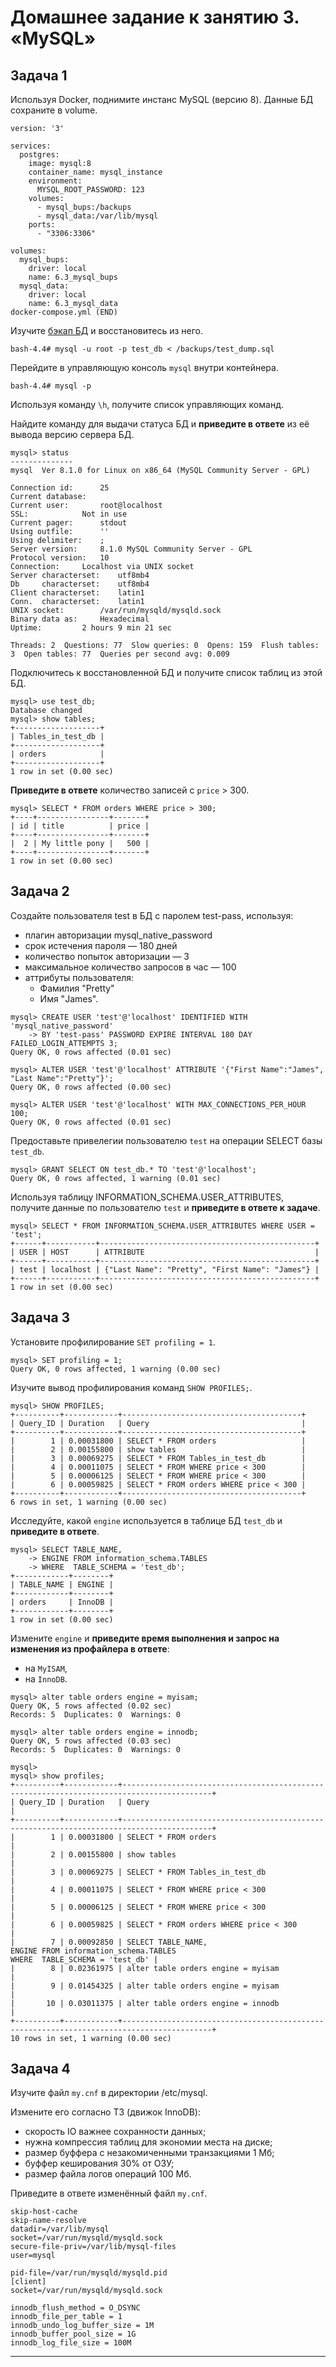# Домашнее задание к занятию 3. «MySQL»## Задача 1Используя Docker, поднимите инстанс MySQL (версию 8). Данные БД сохраните в volume.```version: '3'services:  postgres:    image: mysql:8    container_name: mysql_instance    environment:      MYSQL_ROOT_PASSWORD: 123    volumes:      - mysql_bups:/backups      - mysql_data:/var/lib/mysql    ports:      - "3306:3306"volumes:  mysql_bups:    driver: local    name: 6.3_mysql_bups  mysql_data:    driver: local    name: 6.3_mysql_datadocker-compose.yml (END)```Изучите [бэкап БД](https://github.com/netology-code/virt-homeworks/tree/virt-11/06-db-03-mysql/test_data) и восстановитесь из него.```bash-4.4# mysql -u root -p test_db < /backups/test_dump.sql```Перейдите в управляющую консоль `mysql` внутри контейнера.```bash-4.4# mysql -p```Используя команду `\h`, получите список управляющих команд.Найдите команду для выдачи статуса БД и **приведите в ответе** из её вывода версию сервера БД.```mysql> status--------------mysql  Ver 8.1.0 for Linux on x86_64 (MySQL Community Server - GPL)Connection id:		25Current database:Current user:		root@localhostSSL:			Not in useCurrent pager:		stdoutUsing outfile:		''Using delimiter:	;Server version:		8.1.0 MySQL Community Server - GPLProtocol version:	10Connection:		Localhost via UNIX socketServer characterset:	utf8mb4Db     characterset:	utf8mb4Client characterset:	latin1Conn.  characterset:	latin1UNIX socket:		/var/run/mysqld/mysqld.sockBinary data as:		HexadecimalUptime:			2 hours 9 min 21 secThreads: 2  Questions: 77  Slow queries: 0  Opens: 159  Flush tables: 3  Open tables: 77  Queries per second avg: 0.009```Подключитесь к восстановленной БД и получите список таблиц из этой БД.```mysql> use test_db;Database changedmysql> show tables;+-------------------+| Tables_in_test_db |+-------------------+| orders            |+-------------------+1 row in set (0.00 sec)``` **Приведите в ответе** количество записей с `price` > 300.```mysql> SELECT * FROM orders WHERE price > 300;+----+----------------+-------+| id | title          | price |+----+----------------+-------+|  2 | My little pony |   500 |+----+----------------+-------+1 row in set (0.00 sec)```## Задача 2Создайте пользователя test в БД c паролем test-pass, используя:- плагин авторизации mysql_native_password- срок истечения пароля — 180 дней - количество попыток авторизации — 3 - максимальное количество запросов в час — 100- аттрибуты пользователя:    - Фамилия "Pretty"    - Имя "James".```mysql> CREATE USER 'test'@'localhost' IDENTIFIED WITH 'mysql_native_password'    -> BY 'test-pass' PASSWORD EXPIRE INTERVAL 180 DAY FAILED_LOGIN_ATTEMPTS 3;Query OK, 0 rows affected (0.01 sec)mysql> ALTER USER 'test'@'localhost' ATTRIBUTE '{"First Name":"James", "Last Name":"Pretty"}';Query OK, 0 rows affected (0.00 sec)mysql> ALTER USER 'test'@'localhost' WITH MAX_CONNECTIONS_PER_HOUR 100;Query OK, 0 rows affected (0.01 sec)```Предоставьте привелегии пользователю `test` на операции SELECT базы `test_db`.    ```mysql> GRANT SELECT ON test_db.* TO 'test'@'localhost';Query OK, 0 rows affected, 1 warning (0.01 sec)```Используя таблицу INFORMATION_SCHEMA.USER_ATTRIBUTES, получите данные по пользователю `test` и **приведите в ответе к задаче**.```mysql> SELECT * FROM INFORMATION_SCHEMA.USER_ATTRIBUTES WHERE USER = 'test';+------+-----------+------------------------------------------------+| USER | HOST      | ATTRIBUTE                                      |+------+-----------+------------------------------------------------+| test | localhost | {"Last Name": "Pretty", "First Name": "James"} |+------+-----------+------------------------------------------------+1 row in set (0.00 sec)```## Задача 3Установите профилирование `SET profiling = 1`.```mysql> SET profiling = 1;Query OK, 0 rows affected, 1 warning (0.00 sec)```Изучите вывод профилирования команд `SHOW PROFILES;`.```mysql> SHOW PROFILES;+----------+------------+----------------------------------------+| Query_ID | Duration   | Query                                  |+----------+------------+----------------------------------------+|        1 | 0.00031800 | SELECT * FROM orders                   ||        2 | 0.00155800 | show tables                            ||        3 | 0.00069275 | SELECT * FROM Tables_in_test_db        ||        4 | 0.00011075 | SELECT * FROM WHERE price < 300        ||        5 | 0.00006125 | SELECT * FROM WHERE price < 300        ||        6 | 0.00059825 | SELECT * FROM orders WHERE price < 300 |+----------+------------+----------------------------------------+6 rows in set, 1 warning (0.00 sec)```Исследуйте, какой `engine` используется в таблице БД `test_db` и **приведите в ответе**.```mysql> SELECT TABLE_NAME,    -> ENGINE FROM information_schema.TABLES    -> WHERE  TABLE_SCHEMA = 'test_db';+------------+--------+| TABLE_NAME | ENGINE |+------------+--------+| orders     | InnoDB |+------------+--------+1 row in set (0.00 sec)```Измените `engine` и **приведите время выполнения и запрос на изменения из профайлера в ответе**:- на `MyISAM`,- на `InnoDB`.```mysql> alter table orders engine = myisam;Query OK, 5 rows affected (0.02 sec)Records: 5  Duplicates: 0  Warnings: 0mysql> alter table orders engine = innodb;Query OK, 5 rows affected (0.03 sec)Records: 5  Duplicates: 0  Warnings: 0mysql>mysql> show profiles;+----------+------------+------------------------------------------------------------------------------------------+| Query_ID | Duration   | Query                                                                                    |+----------+------------+------------------------------------------------------------------------------------------+|        1 | 0.00031800 | SELECT * FROM orders                                                                     ||        2 | 0.00155800 | show tables                                                                              ||        3 | 0.00069275 | SELECT * FROM Tables_in_test_db                                                          ||        4 | 0.00011075 | SELECT * FROM WHERE price < 300                                                          ||        5 | 0.00006125 | SELECT * FROM WHERE price < 300                                                          ||        6 | 0.00059825 | SELECT * FROM orders WHERE price < 300                                                   ||        7 | 0.00092850 | SELECT TABLE_NAME,ENGINE FROM information_schema.TABLESWHERE  TABLE_SCHEMA = 'test_db' ||        8 | 0.02361975 | alter table orders engine = myisam                                                       ||        9 | 0.01454325 | alter table orders engine = myisam                                                       ||       10 | 0.03011375 | alter table orders engine = innodb                                                       |+----------+------------+------------------------------------------------------------------------------------------+10 rows in set, 1 warning (0.00 sec)```## Задача 4 Изучите файл `my.cnf` в директории /etc/mysql.Измените его согласно ТЗ (движок InnoDB):- скорость IO важнее сохранности данных;- нужна компрессия таблиц для экономии места на диске;- размер буффера с незакомиченными транзакциями 1 Мб;- буффер кеширования 30% от ОЗУ;- размер файла логов операций 100 Мб.Приведите в ответе изменённый файл `my.cnf`.```skip-host-cacheskip-name-resolvedatadir=/var/lib/mysqlsocket=/var/run/mysqld/mysqld.socksecure-file-priv=/var/lib/mysql-filesuser=mysqlpid-file=/var/run/mysqld/mysqld.pid[client]socket=/var/run/mysqld/mysqld.sock innodb_flush_method = O_DSYNCinnodb_file_per_table = 1innodb_undo_log_buffer_size = 1Minnodb_buffer_pool_size = 1Ginnodb_log_file_size = 100M```---